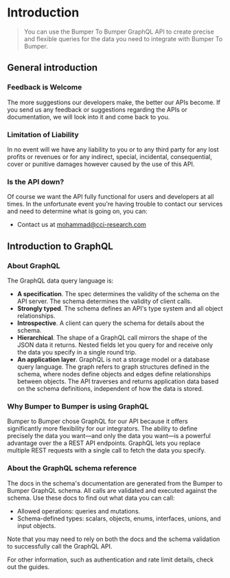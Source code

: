 # Introduction

> You can use the Bumper To Bumper GraphQL API to create precise and flexible queries for the data you need to integrate with Bumper To Bumper.

## General introduction

### Feedback is Welcome

The more suggestions our developers make, the better our APIs become. If you send us any feedback or suggestions regarding the APIs or documentation, we will look into it and come back to you.

### Limitation of Liability

In no event will we have any liability to you or to any third party for any lost profits or revenues or for any indirect, special, incidental, consequential, cover or punitive damages however caused by the use of this API.

### Is the API down?

Of course we want the API fully functional for users and developers at all times. In the unfortunate event you're having trouble to contact our services and need to determine what is going on, you can:

-   Contact us at [mohammad@cci-research.com](mailto:mohammad@cci-research.com)

## Introduction to GraphQL

### About GraphQL

The GraphQL data query language is:

-   **A specification**. The spec determines the validity of the schema on the API server. The schema determines the validity of client calls.
-   **Strongly typed**. The schema defines an API's type system and all object relationships.
-   **Introspective**. A client can query the schema for details about the schema.
-   **Hierarchical**. The shape of a GraphQL call mirrors the shape of the JSON data it returns. Nested fields let you query for and receive only the data you specify in a single round trip.
-   **An application layer**. GraphQL is not a storage model or a database query language. The graph refers to graph structures defined in the schema, where nodes define objects and edges define relationships between objects. The API traverses and returns application data based on the schema definitions, independent of how the data is stored.

### Why Bumper to Bumper is using GraphQL

Bumper to Bumper chose GraphQL for our API because it offers significantly more flexibility for our integrators. The ability to define precisely the data you want—and only the data you want—is a powerful advantage over the a REST API endpoints. GraphQL lets you replace multiple REST requests with a single call to fetch the data you specify.

### About the GraphQL schema reference

The docs in the schema's documentation are generated from the Bumper to Bumper GraphQL schema. All calls are validated and executed against the schema. Use these docs to find out what data you can call:

-   Allowed operations: queries and mutations.
-   Schema-defined types: scalars, objects, enums, interfaces, unions, and input objects.

Note that you may need to rely on both the docs and the schema validation to successfully call the GraphQL API.

For other information, such as authentication and rate limit details, check out the guides.
